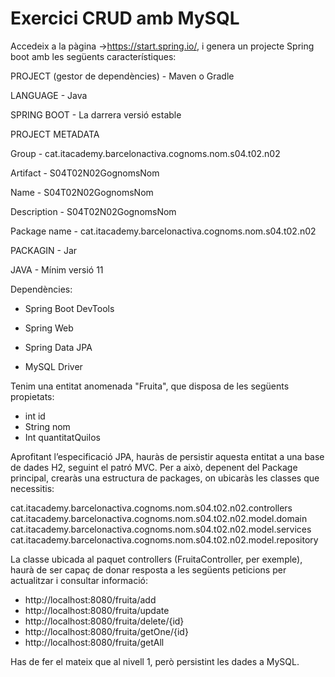# Exercici CRUD amb MySQL

Accedeix a la pàgina ->https://start.spring.io/, i genera un projecte Spring boot amb les següents característiques:


PROJECT (gestor de dependències) - Maven o Gradle

LANGUAGE - Java

SPRING BOOT - La darrera versió estable


PROJECT METADATA

Group - cat.itacademy.barcelonactiva.cognoms.nom.s04.t02.n02

Artifact - S04T02N02GognomsNom

Name - S04T02N02GognomsNom

Description - S04T02N02GognomsNom

Package name - cat.itacademy.barcelonactiva.cognoms.nom.s04.t02.n02

PACKAGIN - Jar

JAVA - Mínim versió 11 

Dependències:

- Spring Boot DevTools

- Spring Web

- Spring Data JPA

- MySQL Driver


Tenim una entitat anomenada "Fruita", que disposa de les següents propietats:

- int id
- String nom
- Int quantitatQuilos

Aprofitant l’especificació JPA, hauràs de persistir aquesta entitat a una base de dades H2, seguint el patró MVC. Per a això, depenent del Package principal, crearàs una estructura de packages, on ubicaràs les classes que necessitis:

cat.itacademy.barcelonactiva.cognoms.nom.s04.t02.n02.controllers
cat.itacademy.barcelonactiva.cognoms.nom.s04.t02.n02.model.domain
cat.itacademy.barcelonactiva.cognoms.nom.s04.t02.n02.model.services
cat.itacademy.barcelonactiva.cognoms.nom.s04.t02.n02.model.repository

La classe ubicada al paquet controllers (FruitaController, per exemple), haurà de ser capaç de donar resposta a les següents peticions per actualitzar i consultar informació:

- http://localhost:8080/fruita/add
- http://localhost:8080/fruita/update
- http://localhost:8080/fruita/delete/{id}
- http://localhost:8080/fruita/getOne/{id}
- http://localhost:8080/fruita/getAll

Has de fer el mateix que al nivell 1, però persistint les dades a MySQL.
